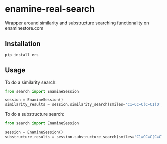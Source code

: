 # enamine-real-search
Wrapper around similarity and substructure searching functionality on enaminestore.com

## Installation
``pip install ers``

## Usage

To do a similarity search:

```python
from search import EnamineSession

session = EnamineSession()
similarity_results = session.similarity_search(smiles='C1=CC=C(C=C1)O', threshold=0.1)
```

To do a substructure search:

```python
from search import EnamineSession

session = EnamineSession()
substructure_results = session.substructure_search(smiles='C1=CC=C(C=C1)O')
```

